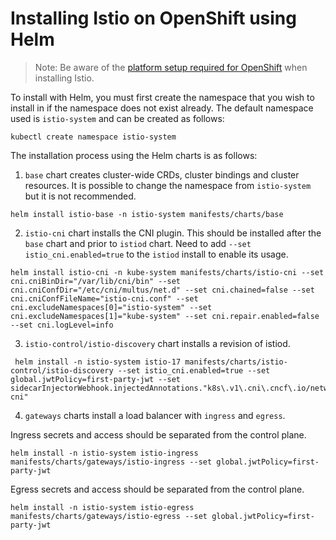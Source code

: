 # Installing Istio on OpenShift using Helm

> Note: Be aware of the [platform setup required for OpenShift](https://istio.io/latest/docs/setup/platform-setup/openshift/) when installing Istio.

To install with Helm, you must first create the namespace that you wish to install in if the namespace does not exist
already. The default namespace used is `istio-system` and can be created as follows:

```console
kubectl create namespace istio-system
```

The installation process using the Helm charts is as follows:

1) `base` chart creates cluster-wide CRDs, cluster bindings and cluster resources. It is possible to change the
   namespace from `istio-system` but it is not recommended.

```console
helm install istio-base -n istio-system manifests/charts/base
```

2) `istio-cni` chart installs the CNI plugin. This should be installed after the `base` chart and prior to `istiod`
   chart. Need to add `--set istio_cni.enabled=true` to the `istiod` install to enable its usage.

```console
helm install istio-cni -n kube-system manifests/charts/istio-cni --set cni.cniBinDir="/var/lib/cni/bin" --set cni.cniConfDir="/etc/cni/multus/net.d" --set cni.chained=false --set cni.cniConfFileName="istio-cni.conf" --set cni.excludeNamespaces[0]="istio-system" --set cni.excludeNamespaces[1]="kube-system" --set cni.repair.enabled=false --set cni.logLevel=info
```

3) `istio-control/istio-discovery` chart installs a revision of istiod.

```console
 helm install -n istio-system istio-17 manifests/charts/istio-control/istio-discovery --set istio_cni.enabled=true --set global.jwtPolicy=first-party-jwt --set sidecarInjectorWebhook.injectedAnnotations."k8s\.v1\.cni\.cncf\.io/networks"="istio-cni"
```

4) `gateways` charts install a load balancer with `ingress` and `egress`.

Ingress secrets and access should be separated from the control plane.

```console
helm install -n istio-system istio-ingress manifests/charts/gateways/istio-ingress --set global.jwtPolicy=first-party-jwt
```

Egress secrets and access should be separated from the control plane.

```console
helm install -n istio-system istio-egress manifests/charts/gateways/istio-egress --set global.jwtPolicy=first-party-jwt
```

